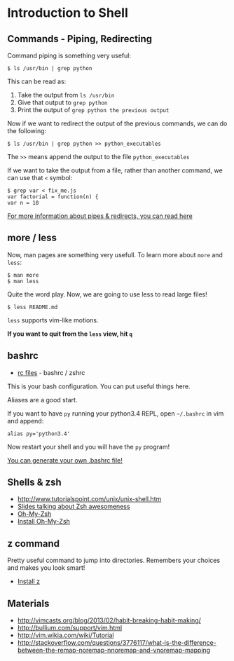 # Introduction to Shell

## Commands - Piping, Redirecting

Command piping is something very useful:

```
$ ls /usr/bin | grep python
```

This can be read as:

1. Take the output from `ls /usr/bin`
2. Give that output to `grep python`
3. Print the output of `grep python the previous output`

Now if we want to redirect the output of the previous commands, we can do the following:

```
$ ls /usr/bin | grep python >> python_executables
```

The `>>` means append the output to the file `python_executables`

If we want to take the output from a file, rather than another command, we can use that `<` symbol:

```
$ grep var < fix_me.js
var factorial = function(n) {
var n = 10
```

[For more information about pipes & redirects, you can read here](http://www.westwind.com/reference/os-x/commandline/pipes.html)

## more / less

Now, man pages are something very usefull. To learn more about `more` and `less`:

```
$ man more
$ man less
```

Quite the word play. Now, we are going to use less to read large files!

```
$ less README.md
```

`less` supports vim-like motions.

**If you want to quit from the `less` view, hit `q`**

## bashrc

* [rc files](http://unix.stackexchange.com/questions/3467/what-does-rc-in-bashrc-stand-for) - bashrc / zshrc

This is your bash configuration. You can put useful things here.

Aliases are a good start.

If you want to have `py` running your python3.4 REPL, open `~/.bashrc` in vim and append:

```
alias py='python3.4'
```

Now restart your shell and you will have the `py` program!

[You can generate your own .bashrc file!](http://bashrcgenerator.com/)

## Shells & zsh

* <http://www.tutorialspoint.com/unix/unix-shell.htm>
* [Slides talking about Zsh awesomeness](http://www.slideshare.net/jaguardesignstudio/why-zsh-is-cooler-than-your-shell-16194692)
* [Oh-My-Zsh](https://github.com/robbyrussell/oh-my-zsh)
* [Install Oh-My-Zsh](https://github.com/RadoRado/Untouched-Ubuntu/blob/master/zsh.sh)

## z command

Pretty useful command to jump into directories. Remembers your choices and makes you look smart!

* [Install z](https://github.com/rupa/z)


## Materials

* http://vimcasts.org/blog/2013/02/habit-breaking-habit-making/
* http://bullium.com/support/vim.html
* http://vim.wikia.com/wiki/Tutorial
* http://stackoverflow.com/questions/3776117/what-is-the-difference-between-the-remap-noremap-nnoremap-and-vnoremap-mapping
